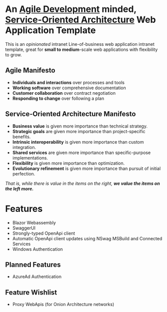 

# An [Agile Development](https://en.wikipedia.org/wiki/Agile_software_development) minded, [Service-Oriented Architecture](https://en.wikipedia.org/wiki/Service-oriented_architecture)  Web Application Template

This is an *opinionated* intranet Line-of-business web application intranet template, great for **small to medium**-scale web applications with flexibility to grow.
  
  ## Agile Manifesto
  - **Individuals and interactions** over processes and tools
  - **Working software** over comprehensive documentation
  - **Customer collaboration** over contract negotiation
  - **Responding to change** over following a plan

## Service-Oriented Architecture Manifesto
  - **Business value** is given more importance than technical strategy.
  - **Strategic goals** are given more importance than project-specific benefits.
  - **Intrinsic interoperability** is given more importance than custom integration.
  - **Shared services** are given more importance than specific-purpose implementations.
  - **Flexibility** is given more importance than optimization.
  - **Evolutionary refinement** is given more importance than pursuit of initial perfection.

  *That is, while there is value in the items on the right, **we value the items on the left more.***

# Features
- Blazor Webassembly
- SwaggerUI
- Strongly-typed OpenApi client
- Automatic OpenApi client updates using NSwag MSBuild and Connected Services
- Windows Authentication

## Planned Features
- AzureAd Authentication

## Feature Wishlist
- Proxy WebApis (for Onion Architecture networks)
